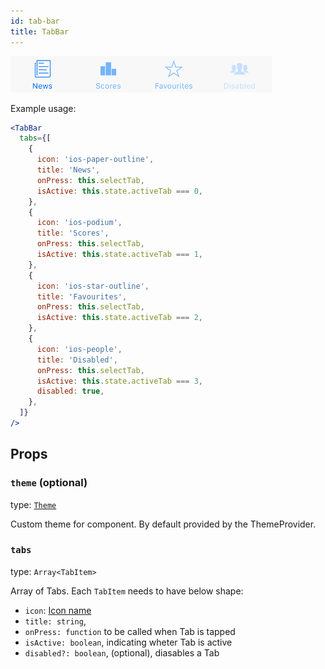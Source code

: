 ```yaml
---
id: tab-bar
title: TabBar
---
```


![ToggleButton component](assets/tab-bar.png)
 
Example usage:
```jsx
<TabBar
  tabs={[
    {
      icon: 'ios-paper-outline',
      title: 'News',
      onPress: this.selectTab,
      isActive: this.state.activeTab === 0,
    },
    {
      icon: 'ios-podium',
      title: 'Scores',
      onPress: this.selectTab,
      isActive: this.state.activeTab === 1,
    },
    {
      icon: 'ios-star-outline',
      title: 'Favourites',
      onPress: this.selectTab,
      isActive: this.state.activeTab === 2,
    },
    {
      icon: 'ios-people',
      title: 'Disabled',
      onPress: this.selectTab,
      isActive: this.state.activeTab === 3,
      disabled: true,
    },
  ]}
/>
```
 
## Props

### `theme` (optional)
type: [`Theme`](theme.html)
 
Custom theme for component. By default provided by the ThemeProvider.

### `tabs` 
type: `Array<TabItem>`  

Array of Tabs. Each `TabItem` needs to have below shape:
* `icon`: [Icon name](icon.html)
* `title: string`,
* `onPress: function` to be called when Tab is tapped
* `isActive: boolean`, indicating wheter Tab is active
* `disabled?: boolean`, (optional), diasables a Tab
